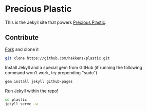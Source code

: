 # Precious Plastic

This is the Jekyll site that powers [Precious Plastic](http://preciousplastic.com).

## Contribute

[Fork](https://help.github.com/articles/fork-a-repo/) and clone it

```bash
git clone https://github.com/hakkens/plastic.git
```

Install Jekyll and a special gem from GitHub (if running the following command won't work, try prepending "sudo")

```bash
gem install jekyll github-pages
```

Run Jekyll within the repo!

```bash
cd plastic
jekyll serve -w
```
